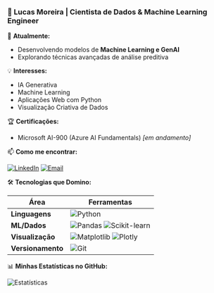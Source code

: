 ### 👋 Lucas Moreira | Cientista de Dados & Machine Learning Engineer

🔭 **Atualmente:**  
- Desenvolvendo modelos de **Machine Learning e GenAI**  
- Explorando técnicas avançadas de análise preditiva

💡 **Interesses:**  
- IA Generativa  
- Machine Learning
- Aplicações Web com Python
- Visualização Criativa de Dados

🏆 **Certificações:** 

- Microsoft AI-900 (Azure AI Fundamentals) *[em andamento]*
<!--
[![AI-900](https://img.shields.io/badge/Microsoft_AI‑900-0078D4?style=flat&logo=microsoft-azure&logoColor=white)](https://learn.microsoft.com/pt-br/certifications/)  
[![AI-102](https://img.shields.io/badge/Microsoft_AI‑102-5E2CA5?style=flat&logo=microsoft-azure&logoColor=white)](https://learn.microsoft.com/pt-br/certifications/)
-->

📫 **Como me encontrar:** 

[![LinkedIn](https://img.shields.io/badge/LinkedIn-0077B5?style=for-the-badge&logo=linkedin&logoColor=white)](https://www.linkedin.com/in/lucas-moreira-alves)  [![Email](https://img.shields.io/badge/Gmail-D14836?style=for-the-badge&logo=gmail&logoColor=white)](mailto:contatoparalucasmoreira@gmail.com)  

🛠 **Tecnologias que Domino:**  

| Área          | Ferramentas                                                                 |
|---------------|-----------------------------------------------------------------------------|
| **Linguagens**  | ![Python](https://img.shields.io/badge/Python-3776AB?style=flat&logo=python&logoColor=white) |
| **ML/Dados**    | ![Pandas](https://img.shields.io/badge/Pandas-2C2D72?style=flat&logo=pandas&logoColor=white) ![Scikit-learn](https://img.shields.io/badge/scikit--learn-F7931E?style=flat&logo=scikit-learn&logoColor=white) |
| **Visualização**| ![Matplotlib](https://img.shields.io/badge/Matplotlib-%23ffffff.svg?style=flat&logo=Matplotlib&logoColor=black) ![Plotly](https://img.shields.io/badge/Plotly-3F4F75?style=flat&logo=plotly&logoColor=white) |
| **Versionamento**| ![Git](https://img.shields.io/badge/Git-F05032?style=flat&logo=git&logoColor=white) |

📊 **Minhas Estatísticas no GitHub:**  

![Estatísticas](https://github-readme-stats.vercel.app/api?username=Moreira-89&show_icons=true&theme=radical&hide_border=true)
